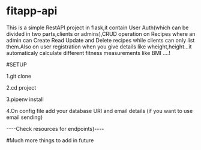 # fitapp-api
This is a simple RestAPI project in flask,it contain User Auth(which can be divided in two parts,clients or admins),CRUD operation on Recipes where an admin can Create Read Update and Delete recipes while clients can only list them.Also on user registration when you give details like wheight,height...it automaticaly calculate different fitness measurements like BMI ....!

#SETUP

1.git clone

2.cd project

3.pipenv install

4.On config file add your database URI and email details (if you want to use email sending)

----Check resources for endpoints)----

#Much more things to add in future

